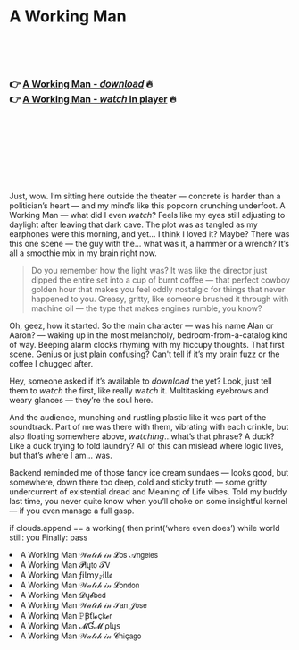 <h1>A Working Man</h1>

<br><br><br>

<h3>👉 <a href="https://Milwaukees-guesesabowl1989.github.io/ubrpabrtgc/">A Working Man - 𝘥𝘰𝘸𝘯𝘭𝘰𝘢𝘥</a> 🔥<br>
👉 <a href="https://Milwaukees-guesesabowl1989.github.io/ubrpabrtgc/">A Working Man - 𝘸𝘢𝘵𝘤𝘩 in player</a> 🔥
</h3>



<br><br><br><br><br><br><br>


Just, wow. I’m sitting here outside the theater — concrete is harder than a politician’s heart — and my mind’s like this popcorn crunching underfoot. A Working Man — what did I even 𝘸𝘢𝘵𝘤𝘩? Feels like my eyes still adjusting to daylight after leaving that dark cave. The plot was as tangled as my earphones were this morning, and yet… I think I loved it? Maybe? There was this one scene — the guy with the... what was it, a hammer or a wrench? It’s all a smoothie mix in my brain right now. 

> Do you remember how the light was? It was like the director just dipped the entire set into a cup of burnt coffee — that perfect cowboy golden hour that makes you feel oddly nostalgic for things that never happened to you. Greasy, gritty, like someone brushed it through with machine oil — the type that makes engines rumble, you know?

Oh, geez, how it started. So the main character — was his name Alan or Aaron? — waking up in the most melancholy, bedroom-from-a-catalog kind of way. Beeping alarm clocks rhyming with my hiccupy thoughts. That first scene. Genius or just plain confusing? Can't tell if it’s my brain fuzz or the coffee I chugged after. 

Hey, someone asked if it’s available to 𝘥𝘰𝘸𝘯𝘭𝘰𝘢𝘥 the   yet? Look, just tell them to 𝘸𝘢𝘵𝘤𝘩 the   first, like really 𝘸𝘢𝘵𝘤𝘩 it. Multitasking eyebrows and weary glances — they’re the soul here. 

And the audience, munching and rustling plastic like it was part of the soundtrack. Part of me was there with them, vibrating with each crinkle, but also floating somewhere above, 𝘸𝘢𝘵𝘤𝘩𝘪𝘯𝘨…what’s that phrase? A duck? Like a duck trying to fold laundry? All of this can mislead where logic lives, but that’s where I am... was.

Backend reminded me of those fancy ice cream sundaes — looks good, but somewhere, down there too deep, cold and sticky truth — some gritty undercurrent of existential dread and Meaning of Life vibes. Told my buddy last time, you never quite know when you’ll choke on some insightful kernel — if you even manage a full gasp.

if clouds.append == a working(
then print(‘where even does’)
while world still: you
Finally: pass

<li>A Working Man 𝒲𝒶𝓉𝒸𝒽 𝒾𝓃 𝓛𝗈𝗌 𝒜𝗇𝗀𝖾𝗅𝖾𝗌</li>
<li>A Working Man 𝓟𝗅ų𝗍𝗈 𝓣𝖵</li>
<li>A Working Man ƒ𝗂𝗅𝗆𝗒𝓏𝗂𝗅𝗅𝖆</li>
<li>A Working Man 𝒲𝒶𝓉𝒸𝒽 𝒾𝓃 𝓛𝗈𝗇𝖽𝗈𝗇</li>
<li>A Working Man 𝓓ų𝓫𝖻𝖾𝖽</li>
<li>A Working Man 𝒲𝒶𝓉𝒸𝒽 𝒾𝓃 𝒮𝖺𝗇 𝒥𝗈𝗌𝖾</li>
<li>A Working Man 𝙿Ꞵť𝗅𝓸ç𝗄𝓮𝗋</li>
<li>A Working Man 𝓜Ɠ𝓜 ρ𝗅ų𝗌</li>
<li>A Working Man 𝒲𝒶𝓉𝒸𝒽 𝒾𝓃 𝓒𝗁𝗂ç𝖺𝗀𝗈</li>
